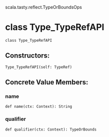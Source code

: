 scala.tasty.reflect.TypeOrBoundsOps
# class Type_TypeRefAPI

<pre><code class="language-scala" >class Type_TypeRefAPI</pre></code>
## Constructors:
<pre><code class="language-scala" >Type_TypeRefAPI(self: TypeRef)</pre></code>

## Concrete Value Members:
### name
<pre><code class="language-scala" >def name(ctx: Context): String</pre></code>

### qualifier
<pre><code class="language-scala" >def qualifier(ctx: Context): TypeOrBounds</pre></code>

